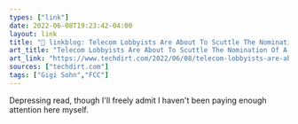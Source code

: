 ```yaml
---
types: ["link"]
date: 2022-06-08T19:23:42-04:00
layout: link
title: "🔗 linkblog: Telecom Lobbyists Are About To Scuttle The Nomination Of A Popular Reformer To The FCC And Nobody Much Seems To Care | Techdirt'"
art_title: "Telecom Lobbyists Are About To Scuttle The Nomination Of A Popular Reformer To The FCC And Nobody Much Seems To Care | Techdirt"
art_link: "https://www.techdirt.com/2022/06/08/telecom-lobbyists-are-about-to-scuttle-the-nomination-of-a-popular-reformer-to-the-fcc-and-nobody-much-seems-to-care/"
sources: ["techdirt.com"]
tags: ["Gigi Sohn","FCC"]
---
```

Depressing read, though I'll freely admit I haven't been paying enough attention here myself.
 

